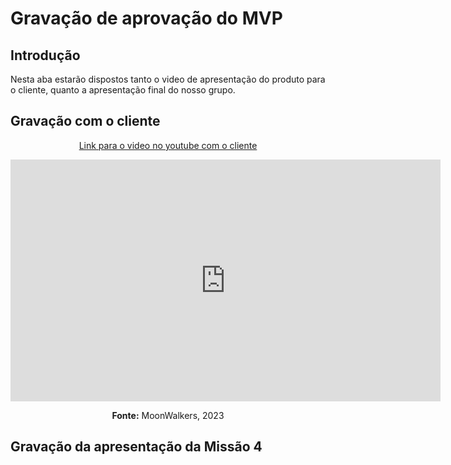 # Gravação de aprovação do MVP 

## Introdução

Nesta aba estarão dispostos tanto o video de apresentação do produto para o cliente, quanto a apresentação final do nosso grupo.

## Gravação com o cliente

<center>

[Link para o video no youtube com o cliente](https://youtu.be/yAMJ320qa78)


<iframe width="688" height="387" src="https://www.youtube.com/embed/yAMJ320qa78" title="Apresentação do apk com George" frameborder="0" allow="accelerometer; autoplay; clipboard-write; encrypted-media; gyroscope; picture-in-picture; web-share" allowfullscreen></iframe>

**Fonte:** MoonWalkers, 2023
</center>

## Gravação da apresentação da Missão 4